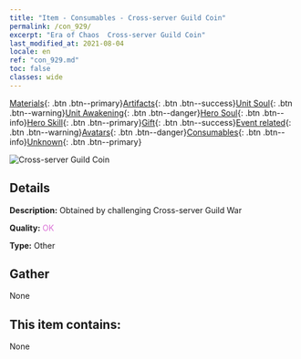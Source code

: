 ```yaml
---
title: "Item - Consumables - Cross-server Guild Coin"
permalink: /con_929/
excerpt: "Era of Chaos  Cross-server Guild Coin"
last_modified_at: 2021-08-04
locale: en
ref: "con_929.md"
toc: false
classes: wide
---
```

 [Materials](/Items/){: .btn .btn--primary}[Artifacts](/Items/Artifacts/){: .btn .btn--success}[Unit Soul](/Items/UnitSoul/){: .btn .btn--warning}[Unit Awakening](/Items/UnitAwakening/){: .btn .btn--danger}[Hero Soul](/Items/HeroSoul/){: .btn .btn--info}[Hero Skill](/Items/HeroSkill/){: .btn .btn--primary}[Gift](/Items/Gift/){: .btn .btn--success}[Event related](/Items/Events/){: .btn .btn--warning}[Avatars](/Items/Avatars/){: .btn .btn--danger}[Consumables](/Items/Consumables/){: .btn .btn--info}[Unknown](/Items/Unknown/){: .btn .btn--primary}

 ![Cross-server Guild Coin](/images/t/i_40017.png)

## Details
 **Description:** Obtained by challenging Cross-server Guild War

 **Quality:** <span style="color: #DA70D6">OK</span>

 **Type:** Other

## Gather

  None

## This item contains:

  None

